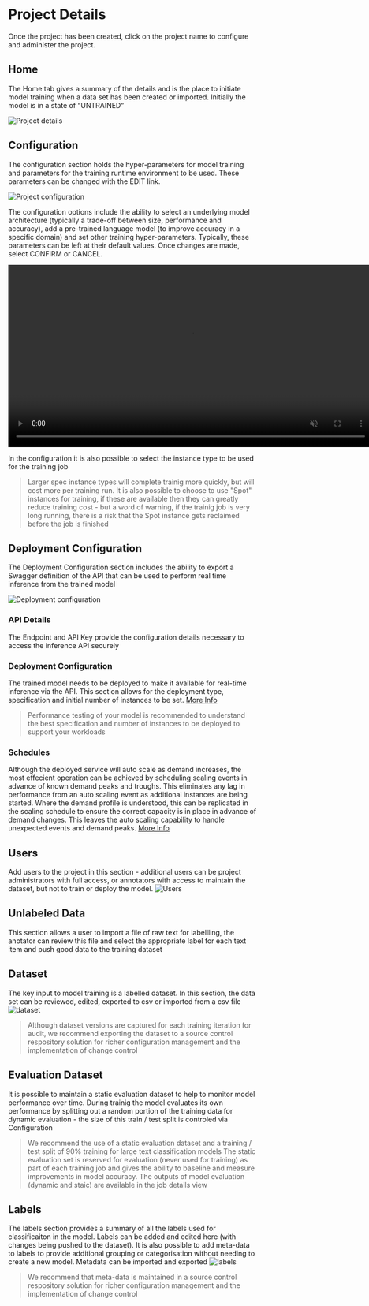 # Project Details

Once the project has been created, click on the project name to configure and administer the project. 

## Home

The Home tab gives a summary of the details and is the place to initiate model training when a data set has been created or imported. 
Initially the model is in a state of “UNTRAINED” 

![Project details](../img/project-details/project-details-01.png)

## Configuration

The configuration section holds the hyper-parameters for model training and parameters for the training runtime environment to be used. These parameters can be changed with the EDIT link.

![Project configuration](../img/project-details/project-configuration-01.png)

The configuration options include the ability to select an underlying model architecture (typically a trade-off between size, performance and accuracy), add a pre-trained language model (to improve accuracy in a specific domain) and set other training hyper-parameters. Typically, these parameters can be left at their default values. Once changes are made, select CONFIRM or CANCEL.

<video autoplay muted loop width="740" controls>
  <source src="../video/test.mp4" type="video/mp4"/>
  Your browser does not support the video tag.
</video>

In the configuration it is also possible to select the instance type to be used for the training job
>Larger spec instance types will complete trainig more quickly, but will cost more per training run. It is also possible to choose to use "Spot" instances for training, if these are available then they can greatly reduce training cost - but a word of warning, if the trainig job is very long running, there is a risk that the Spot instance gets reclaimed before the job is finished

## Deployment Configuration

The Deployment Configuration section includes the ability to export a Swagger definition of the API that can be used to perform real time inference from the trained model  

![Deployment configuration](../img/project-details/deployment-configuration.png)

### API Details

The Endpoint and API Key provide the configuration details necessary to access the inference API securely

### Deployment Configuration

The trained model needs to be deployed to make it available for real-time inference via the API. This section allows for the deployment type, specification and initial number of instances to be set. [More Info](../user-guide/03-maintain-deployment-configuration.md#deployment-configuration)
> Performance testing of your model is recommended to understand the best specification and number of instances to be deployed to support your workloads

### Schedules
Although the deployed service will auto scale as demand increases, the most effecient operation can be achieved by scheduling scaling events in advance of known demand peaks and troughs. This eliminates any lag in performance from an auto scaling event as additional instances are being started. Where the demand profile is understood, this can be replicated in the scaling schedule to ensure the correct capacity is in place in advance of demand changes. This leaves the auto scaling capability to handle unexpected events and demand peaks. [More Info](../user-guide/03-maintain-deployment-configuration.md#schedules)  

## Users

Add users to the project in this section - additional users can be project administrators with full access, or annotators with access to maintain the dataset, but not to train or deploy the model.
![Users](../img/project-details/users.png)

## Unlabeled Data

This section allows a user to import a file of raw text for labellling, the anotator can review this file and select the appropriate label for each text item and push good data to the training dataset

## Dataset

The key input to model training is a labelled dataset. In this section, the data set can be reviewed, edited, exported to csv or imported from a csv file
![dataset](../img/project-details/dataset.png)

> Although dataset versions are captured for each training iteration for audit, we recommend exporting the dataset to a source control respository solution for richer configuration management and the implementation of change control

## Evaluation Dataset

It is possible to maintain a static evaluation dataset to help to monitor model performance over time. During trainig the model evaluates its own performance by splitting out a random portion of the training data for dynamic evaluation - the size of this train / test split is controled via Configuration 
> We recommend the use of a static evaluation dataset and a training / test split of 90% training for large text classification models
The static evaluation set is reserved for evaluation (never used for training) as part of each training job and gives the ability to baseline and measure improvements in model accuracy. The outputs of model evaluation (dynamic and staic) are available in the job details view

## Labels

The labels section provides a summary of all the labels used for classificaiton in the model. Labels can be added and edited here (with changes being pushed to the dataset). It is also possible to add meta-data to labels to provide additional grouping or categorisation without needing to create a new model. Metadata can be imported and exported
![labels](../img/project-details/labels.png)

> We recommend that meta-data is maintained in a source control respository solution for richer configuration management and the implementation of change control